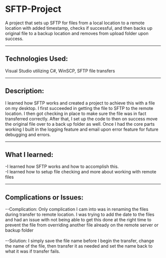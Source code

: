 # SFTP-Project
A project that sets up  SFTP for files from a local location to a remote location with added timestamp, checks if successful, and then backs up original file to a backup location and removes from upload folder upon success.

--------------------
Technologies Used:
--------------------
Visual Studio utilizing C#, WinSCP, SFTP file transfers

--------------
Description:
--------------
I learned how SFTP works and created a project to achieve this with a file on my desktop. I first succeeded in getting the file to SFTP to the remote location. I then got checking in place to make sure the file was in fact transferred correctly. After that, I set up the code to then on success move the original file over to a back up folder as well. Once I had the core parts working I built in the logging feature and email upon error feature for future debugging and errors.

-----------------
What I learned:
-----------------
-I learned how SFTP works and how to accomplish this.
<br>
-I learned how to setup file checking and more about working with remote files

--------------------------
Complications or Issues:
--------------------------

--Complication: Only complication I cam into was in renaming the files during transfer to remote location. I was trying to add the date to the files and had an issue with not being able to get this done at the right time to prevent the file from overriding another file already on the remote server or backup folder
<br>
<br>
--Solution: I simply save the file name before I begin the transfer, change the name of the file, then transfer it as needed and set the name back to what it was if transfer fails.
